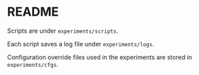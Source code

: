 # README

Scripts are under `experiments/scripts`.

Each script saves a log file under `experiments/logs`.

Configuration override files used in the experiments are stored in `experiments/cfgs`.

